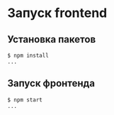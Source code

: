 # Запуск frontend

## Установка пакетов

```
$ npm install
...
```

## Запуск фронтенда

```
$ npm start
...
```
